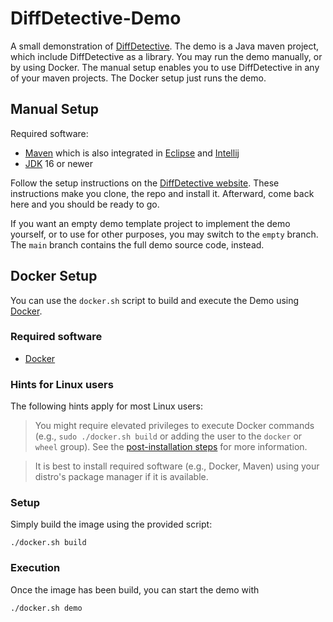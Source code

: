 # DiffDetective-Demo

A small demonstration of [DiffDetective](https://github.com/VariantSync/DiffDetective). The demo is a Java maven project, which include DiffDetective as a library.
You may run the demo manually, or by using Docker.
The manual setup enables you to use DiffDetective in any of your maven projects.
The Docker setup just runs the demo.

## Manual Setup

Required software:
- [Maven](https://maven.apache.org/) which is also integrated in [Eclipse](https://projects.eclipse.org/projects/technology.m2e) and [Intellij](https://www.jetbrains.com/help/idea/maven-support.html)
- [JDK](https://www.oracle.com/java/technologies/downloads/) 16 or newer

Follow the setup instructions on the [DiffDetective website](https://variantsync.github.io/DiffDetective/).
These instructions make you clone, the repo and install it.
Afterward, come back here and you should be ready to go.

If you want an empty demo template project to implement the demo yourself, or to use for other purposes, you may
switch to the `empty` branch.
The `main` branch contains the full demo source code, instead.

## Docker Setup

You can use the `docker.sh` script to build and execute the Demo using [Docker](https://www.docker.com/get-started).

### Required software
- [Docker](https://www.docker.com/get-started/)

### Hints for Linux users
The following hints apply for most Linux users:
> You might require elevated privileges to execute Docker commands (e.g., `sudo ./docker.sh build` or adding the user to the `docker` or `wheel` group).
> See the [post-installation steps](https://docs.docker.com/engine/install/linux-postinstall/) for more information.

> It is best to install required software (e.g., Docker, Maven) using your distro's package manager if it is available.

### Setup
Simply build the image using the provided script:
```shell
./docker.sh build 
```

### Execution
Once the image has been build, you can start the demo with
```shell
./docker.sh demo
```
